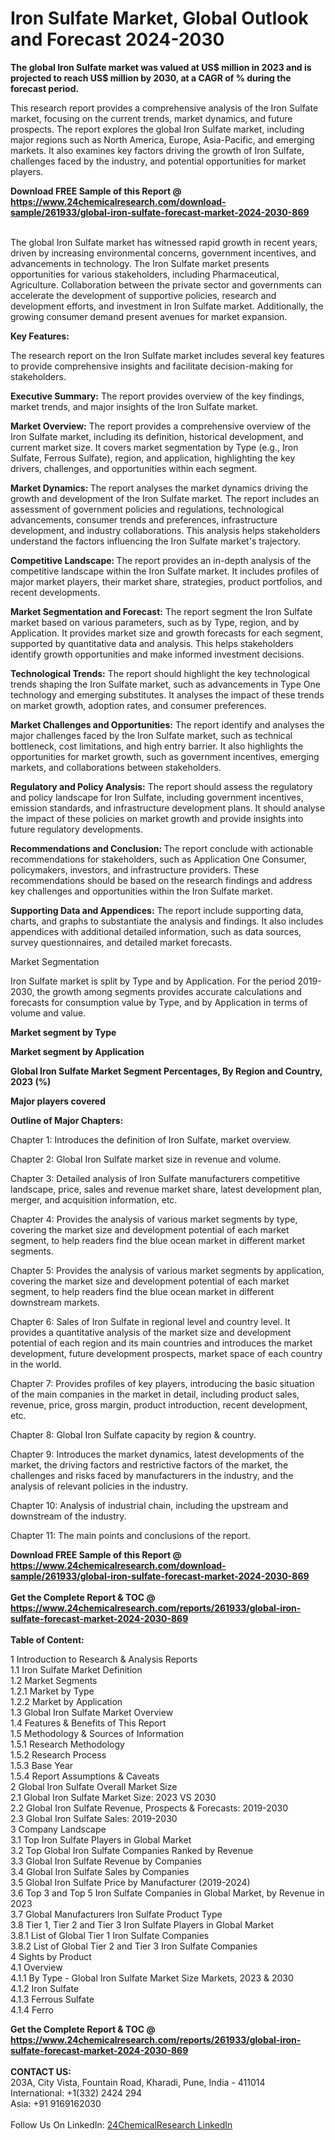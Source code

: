 <h1>Iron Sulfate Market, Global Outlook and Forecast 2024-2030</h1><p><strong>The global Iron Sulfate market was valued at US$ million in 2023 and is projected to reach US$ million by 2030, at a CAGR of % during the forecast period.</strong></p><p>
</p><p>This research report provides a comprehensive analysis of the Iron Sulfate market, focusing on the current trends, market dynamics, and future prospects. The report explores the global Iron Sulfate market, including major regions such as North America, Europe, Asia-Pacific, and emerging markets. It also examines key factors driving the growth of Iron Sulfate, challenges faced by the industry, and potential opportunities for market players.</p><div><b>Download FREE Sample of this Report @ 
            <a href="https://www.24chemicalresearch.com/download-sample/261933/global-iron-sulfate-forecast-market-2024-2030-869">
            https://www.24chemicalresearch.com/download-sample/261933/global-iron-sulfate-forecast-market-2024-2030-869</a></b></div><br><p>
The global Iron Sulfate market has witnessed rapid growth in recent years, driven by increasing environmental concerns, government incentives, and advancements in technology. The Iron Sulfate market presents opportunities for various stakeholders, including Pharmaceutical, Agriculture. Collaboration between the private sector and governments can accelerate the development of supportive policies, research and development efforts, and investment in Iron Sulfate market. Additionally, the growing consumer demand present avenues for market expansion.</p><p>
<strong>Key Features:</strong></p><p>
The research report on the Iron Sulfate market includes several key features to provide comprehensive insights and facilitate decision-making for stakeholders.</p><p>
<strong>Executive Summary:</strong> The report provides overview of the key findings, market trends, and major insights of the Iron Sulfate market.</p><p>
<strong>Market Overview:</strong> The report provides a comprehensive overview of the Iron Sulfate market, including its definition, historical development, and current market size. It covers market segmentation by Type (e.g., Iron Sulfate, Ferrous Sulfate), region, and application, highlighting the key drivers, challenges, and opportunities within each segment.</p><p>
<strong>Market Dynamics: </strong>The report analyses the market dynamics driving the growth and development of the Iron Sulfate market. The report includes an assessment of government policies and regulations, technological advancements, consumer trends and preferences, infrastructure development, and industry collaborations. This analysis helps stakeholders understand the factors influencing the Iron Sulfate market's trajectory.</p><p>
<strong>Competitive Landscape: </strong>The report provides an in-depth analysis of the competitive landscape within the Iron Sulfate market. It includes profiles of major market players, their market share, strategies, product portfolios, and recent developments.</p><p>
<strong>Market Segmentation and Forecast:</strong> The report segment the Iron Sulfate market based on various parameters, such as by Type, region, and by Application. It provides market size and growth forecasts for each segment, supported by quantitative data and analysis. This helps stakeholders identify growth opportunities and make informed investment decisions.</p><p>
<strong>Technological Trends:</strong> The report should highlight the key technological trends shaping the Iron Sulfate market, such as advancements in Type One technology and emerging substitutes. It analyses the impact of these trends on market growth, adoption rates, and consumer preferences.</p><p>
<strong>Market Challenges and Opportunities:</strong> The report identify and analyses the major challenges faced by the Iron Sulfate market, such as technical bottleneck, cost limitations, and high entry barrier. It also highlights the opportunities for market growth, such as government incentives, emerging markets, and collaborations between stakeholders.</p><p>
<strong>Regulatory and Policy Analysis:</strong> The report should assess the regulatory and policy landscape for Iron Sulfate, including government incentives, emission standards, and infrastructure development plans. It should analyse the impact of these policies on market growth and provide insights into future regulatory developments.</p><p>
<strong>Recommendations and Conclusion: </strong>The report conclude with actionable recommendations for stakeholders, such as Application One Consumer, policymakers, investors, and infrastructure providers. These recommendations should be based on the research findings and address key challenges and opportunities within the Iron Sulfate market.</p><p>
<strong>Supporting Data and Appendices:</strong> The report include supporting data, charts, and graphs to substantiate the analysis and findings. It also includes appendices with additional detailed information, such as data sources, survey questionnaires, and detailed market forecasts.</p><p>
Market Segmentation</p><p>
Iron Sulfate market is split by Type and by Application. For the period 2019-2030, the growth among segments provides accurate calculations and forecasts for consumption value by Type, and by Application in terms of volume and value.</p><p>
<strong>Market segment by Type</strong></p><p>
</p><p>
</p><p><strong>Market segment by Application</strong></p><p>
</p><p>
</p><p><strong>Global Iron Sulfate Market Segment Percentages, By Region and Country, 2023 (%)</strong></p><p>
</p><p>
</p><p><strong>Major players covered</strong></p><p>
</p><p>
</p><p><strong>Outline of Major Chapters:</strong></p><p>
Chapter 1: Introduces the definition of Iron Sulfate, market overview.</p><p>
Chapter 2: Global Iron Sulfate market size in revenue and volume.</p><p>
Chapter 3: Detailed analysis of Iron Sulfate manufacturers competitive landscape, price, sales and revenue market share, latest development plan, merger, and acquisition information, etc.</p><p>
Chapter 4: Provides the analysis of various market segments by type, covering the market size and development potential of each market segment, to help readers find the blue ocean market in different market segments.</p><p>
Chapter 5: Provides the analysis of various market segments by application, covering the market size and development potential of each market segment, to help readers find the blue ocean market in different downstream markets.</p><p>
Chapter 6: Sales of Iron Sulfate in regional level and country level. It provides a quantitative analysis of the market size and development potential of each region and its main countries and introduces the market development, future development prospects, market space of each country in the world.</p><p>
Chapter 7: Provides profiles of key players, introducing the basic situation of the main companies in the market in detail, including product sales, revenue, price, gross margin, product introduction, recent development, etc.</p><p>
Chapter 8: Global Iron Sulfate capacity by region &amp; country.</p><p>
Chapter 9: Introduces the market dynamics, latest developments of the market, the driving factors and restrictive factors of the market, the challenges and risks faced by manufacturers in the industry, and the analysis of relevant policies in the industry.</p><p>
Chapter 10: Analysis of industrial chain, including the upstream and downstream of the industry.</p><p>
Chapter 11: The main points and conclusions of the report.</p><div><b>Download FREE Sample of this Report @ 
            <a href="https://www.24chemicalresearch.com/download-sample/261933/global-iron-sulfate-forecast-market-2024-2030-869">
            https://www.24chemicalresearch.com/download-sample/261933/global-iron-sulfate-forecast-market-2024-2030-869</a></b></div><br><div><b>Get the Complete Report & TOC @ 
            <a href="https://www.24chemicalresearch.com/reports/261933/global-iron-sulfate-forecast-market-2024-2030-869">
            https://www.24chemicalresearch.com/reports/261933/global-iron-sulfate-forecast-market-2024-2030-869</a></b></div><br>
            <b>Table of Content:</b><p>1 Introduction to Research & Analysis Reports<br />
    1.1 Iron Sulfate Market Definition<br />
    1.2 Market Segments<br />
        1.2.1 Market by Type<br />
        1.2.2 Market by Application<br />
    1.3 Global Iron Sulfate Market Overview<br />
    1.4 Features & Benefits of This Report<br />
    1.5 Methodology & Sources of Information<br />
        1.5.1 Research Methodology<br />
        1.5.2 Research Process<br />
        1.5.3 Base Year<br />
        1.5.4 Report Assumptions & Caveats<br />
2 Global Iron Sulfate Overall Market Size<br />
    2.1 Global Iron Sulfate Market Size: 2023 VS 2030<br />
    2.2 Global Iron Sulfate Revenue, Prospects & Forecasts: 2019-2030<br />
    2.3 Global Iron Sulfate Sales: 2019-2030<br />
3 Company Landscape<br />
    3.1 Top Iron Sulfate Players in Global Market<br />
    3.2 Top Global Iron Sulfate Companies Ranked by Revenue<br />
    3.3 Global Iron Sulfate Revenue by Companies<br />
    3.4 Global Iron Sulfate Sales by Companies<br />
    3.5 Global Iron Sulfate Price by Manufacturer (2019-2024)<br />
    3.6 Top 3 and Top 5 Iron Sulfate Companies in Global Market, by Revenue in 2023<br />
    3.7 Global Manufacturers Iron Sulfate Product Type<br />
    3.8 Tier 1, Tier 2 and Tier 3 Iron Sulfate Players in Global Market<br />
        3.8.1 List of Global Tier 1 Iron Sulfate Companies<br />
        3.8.2 List of Global Tier 2 and Tier 3 Iron Sulfate Companies<br />
4 Sights by Product<br />
    4.1 Overview<br />
        4.1.1 By Type - Global Iron Sulfate Market Size Markets, 2023 & 2030<br />
        4.1.2 Iron Sulfate<br />
        4.1.3 Ferrous Sulfate<br />
        4.1.4 Ferro</p><div><b>Get the Complete Report & TOC @ 
            <a href="https://www.24chemicalresearch.com/reports/261933/global-iron-sulfate-forecast-market-2024-2030-869">
            https://www.24chemicalresearch.com/reports/261933/global-iron-sulfate-forecast-market-2024-2030-869</a></b></div><br><b>CONTACT US:</b><br>
            203A, City Vista, Fountain Road, Kharadi, Pune, India - 411014<br>
            International: +1(332) 2424 294<br>
            Asia: +91 9169162030 <br><br>
            Follow Us On LinkedIn: <a href="https://www.linkedin.com/company/24chemicalresearch/">24ChemicalResearch LinkedIn</a>